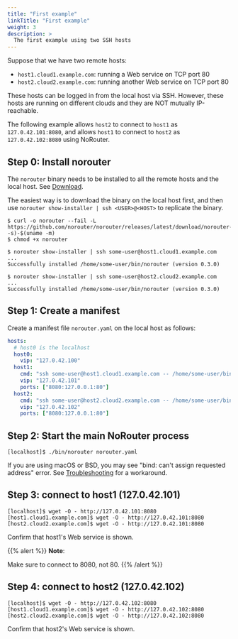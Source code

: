 ```yaml
---
title: "First example"
linkTitle: "First example"
weight: 3
description: >
  The first example using two SSH hosts
---
```


Suppose that we have two remote hosts:

- `host1.cloud1.example.com`: running a Web service on TCP port 80
- `host2.cloud2.example.com`: running another Web service on TCP port 80

These hosts can be logged in from the local host via SSH.
However, these hosts are running on different clouds and they are NOT mutually IP-reachable.

The following example allows `host2` to connect to `host1` as `127.0.42.101:8080`,
and allows `host1` to connect to `host2` as `127.0.42.102:8080` using NoRouter.

## Step 0: Install norouter

The `norouter` binary needs to be installed to all the remote hosts and the local host.
See [Download](../download).

The easiest way is to download the binary on the local host first, and then use
`norouter show-installer | ssh <USER>@<HOST>` to replicate the binary.

```console
$ curl -o norouter --fail -L https://github.com/norouter/norouter/releases/latest/download/norouter-$(uname -s)-$(uname -m)
$ chmod +x norouter
```

```console
$ norouter show-installer | ssh some-user@host1.cloud1.example.com
...
Successfully installed /home/some-user/bin/norouter (version 0.3.0)
```

```console
$ norouter show-installer | ssh some-user@host2.cloud2.example.com
...
Successfully installed /home/some-user/bin/norouter (version 0.3.0)
```

## Step 1: Create a manifest

Create a manifest file `norouter.yaml` on the local host as follows:

```yaml
hosts:
  # host0 is the localhost
  host0:
    vip: "127.0.42.100"
  host1:
    cmd: "ssh some-user@host1.cloud1.example.com -- /home/some-user/bin/norouter"
    vip: "127.0.42.101"
    ports: ["8080:127.0.0.1:80"]
  host2:
    cmd: "ssh some-user@host2.cloud2.example.com -- /home/some-user/bin/norouter"
    vip: "127.0.42.102"
    ports: ["8080:127.0.0.1:80"]
```

## Step 2: Start the main NoRouter process

```console
[localhost]$ ./bin/norouter norouter.yaml
```

If you are using macOS or BSD, you may see "bind: can't assign requested address" error.
See [Troubleshooting](../../troubleshooting) for a workaround.


## Step 3: connect to host1 (127.0.42.101)

```console
[localhost]$ wget -O - http://127.0.42.101:8080
[host1.cloud1.example.com]$ wget -O - http://127.0.42.101:8080
[host2.cloud2.example.com]$ wget -O - http://127.0.42.101:8080
```

Confirm that host1's Web service is shown.

{{% alert %}}
**Note**:

Make sure to connect to 8080, not 80.
{{% /alert %}}

## Step 4: connect to host2 (127.0.42.102)

```console
[localhost]$ wget -O - http://127.0.42.102:8080
[host1.cloud1.example.com]$ wget -O - http://127.0.42.102:8080
[host2.cloud2.example.com]$ wget -O - http://127.0.42.102:8080
```

Confirm that host2's Web service is shown.

